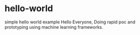 # hello-world
simple hello world example
Hello Everyone,
Doing rapid poc and prototyping using machine learning frameworks.
